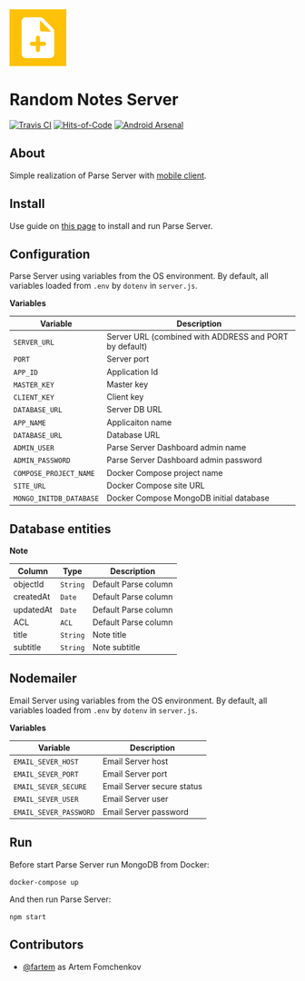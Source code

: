 <img src="media/logo/ic_app.png" height="100px" />

Random Notes Server
=============

[![Travis CI](https://travis-ci.org/fartem/parse-test-server.svg?branch=master)](https://travis-ci.org/fartem/parse-test-server)
[![Hits-of-Code](https://hitsofcode.com/github/fartem/parse-test-server)](https://hitsofcode.com/view/github/fartem/parse-test-server)
[![Android Arsenal](https://img.shields.io/badge/Android%20Arsenal-Android%20Parse%20Server%20Client-brightgreen.svg?style=flat)](https://android-arsenal.com/details/3/7906)

About
-------------

Simple realization of Parse Server with [mobile client](https://github.com/fartem/parse-android-test-app).

Install
-------------

Use guide on [this page](https://docs.parseplatform.org/parse-server/guide/) to install and run Parse Server.

Configuration
-------------

Parse Server using variables from the OS environment. By default, all variables loaded from `.env` by `dotenv` in `server.js`.

__Variables__

| Variable  | Description |
| ------------- | ------------- |
| `SERVER_URL` | Server URL (combined with ADDRESS and PORT by default) |
| `PORT` | Server port |
| `APP_ID` | Application Id |
| `MASTER_KEY` | Master key |
| `CLIENT_KEY` | Client key |
| `DATABASE_URL` | Server DB URL |
| `APP_NAME` | Applicaiton name |
| `DATABASE_URL` | Database URL |
| `ADMIN_USER` | Parse Server Dashboard admin name |
| `ADMIN_PASSWORD` | Parse Server Dashboard admin password |
| `COMPOSE_PROJECT_NAME` | Docker Compose project name |
| `SITE_URL` | Docker Compose site URL |
| `MONGO_INITDB_DATABASE` | Docker Compose MongoDB initial database |

Database entities
-------------

__Note__

| Column | Type | Description |
| --- | --- | --- |
| objectId | `String` | Default Parse column |
| createdAt | `Date` | Default Parse column |
| updatedAt | `Date` | Default Parse column |
| ACL | `ACL` | Default Parse column |
| title | `String` | Note title |
| subtitle | `String` | Note subtitle |

Nodemailer
-------------

Email Server using variables from the OS environment. By default, all variables loaded from `.env` by `dotenv` in `server.js`.

__Variables__

| Variable  | Description |
| ------------- | ------------- |
| `EMAIL_SEVER_HOST` | Email Server host |
| `EMAIL_SEVER_PORT` | Email Server port |
| `EMAIL_SEVER_SECURE` | Email Server secure status |
| `EMAIL_SEVER_USER` | Email Server user |
| `EMAIL_SEVER_PASSWORD` | Email Server password |

Run
-------------

Before start Parse Server run MongoDB from Docker:

```shell
docker-compose up
```

And then run Parse Server:
```shell
npm start
```

Contributors
-------------

* [@fartem](https://github.com/fartem) as Artem Fomchenkov

